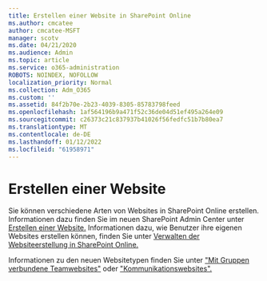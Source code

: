 ```yaml
---
title: Erstellen einer Website in SharePoint Online
ms.author: cmcatee
author: cmcatee-MSFT
manager: scotv
ms.date: 04/21/2020
ms.audience: Admin
ms.topic: article
ms.service: o365-administration
ROBOTS: NOINDEX, NOFOLLOW
localization_priority: Normal
ms.collection: Adm_O365
ms.custom: ''
ms.assetid: 84f2b70e-2b23-4039-8305-85783798feed
ms.openlocfilehash: 1af564196b9a471f52c36de04d51ef495a264e09
ms.sourcegitcommit: c26373c21c837937b41026f56fedfc51b7b80ea7
ms.translationtype: MT
ms.contentlocale: de-DE
ms.lasthandoff: 01/12/2022
ms.locfileid: "61958971"
---
```

# <a name="create-a-site"></a>Erstellen einer Website

Sie können verschiedene Arten von Websites in SharePoint Online erstellen. Informationen dazu finden Sie im neuen SharePoint Admin Center unter [Erstellen einer Website.](https://go.microsoft.com/fwlink/?linkid=866295) Informationen dazu, wie Benutzer ihre eigenen Websites erstellen können, finden Sie unter [Verwalten der Websiteerstellung in SharePoint Online.](https://go.microsoft.com/fwlink/?linkid=866296)
 
Informationen zu den neuen Websitetypen finden Sie unter ["Mit Gruppen verbundene Teamwebsites"](https://go.microsoft.com/fwlink/?linkid=866292) oder ["Kommunikationswebsites".](https://go.microsoft.com/fwlink/?linkid=866294)
    



